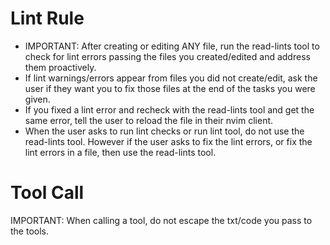 # Lint Rule

- IMPORTANT: After creating or editing ANY file, run the read-lints tool to
  check for lint errors passing the files you created/edited and address them
  proactively.
- If lint warnings/errors appear from files you did not create/edit, ask the
  user if they want you to fix those files at the end of the tasks you were
  given.
- If you fixed a lint error and recheck with the read-lints tool and get the
  same error, tell the user to reload the file in their nvim client.
- When the user asks to run lint checks or run lint tool, do not use the
  read-lints tool. However if the user asks to fix the lint errors, or fix the
  lint errors in a file, then use the read-lints tool.

# Tool Call

IMPORTANT: When calling a tool, do not escape the txt/code you pass to the
tools.
